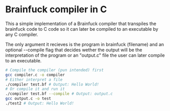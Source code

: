 # Brainfuck compiler in C

This a simple implementation of a Brainfuck compiler that transpiles the brainfuck code to C code so it can later be compiled to an executable by any C compiler.

The only argument it recieves is the program in brainfuck (filename) and an optional --compile flag that decides wether the output will be the interpretation of the program or an "output.c" file the user can later compile to an executable.

```bash
# Compile the compiler (pun intended) first
gcc compiler.c -o compiler
# Either interpret a file
./compiler test.bf # Output: Hello World!
# Or compile it and run it
./compiler test.bf --compile # Output: output.c
gcc output.c -o test
./test2 # Output: Hello World!
```
